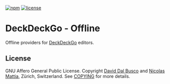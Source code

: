 [![npm][npm-badge]][npm-badge-url]
[![license][npm-license]][npm-license-url]

[npm-badge]: https://img.shields.io/npm/v/@deckdeckgo/data
[npm-badge-url]: https://www.npmjs.com/package/@deckdeckgo/data
[npm-license]: https://img.shields.io/npm/l/@deckdeckgo/data
[npm-license-url]: https://github.com/deckgo/deckdeckgo/blob/main/data/data/LICENSE

# DeckDeckGo - Offline

Offline providers for [DeckDeckGo] editors.

## License

GNU Affero General Public License. Copyright [David Dal Busco](mailto:david.dalbusco@outlook.com) and [Nicolas Mattia](mailto:nicolas@nmattia.com), Zürich, Switzerland. See [COPYING](COPYING) for more details.

[deckdeckgo]: https://deckdeckgo.com
